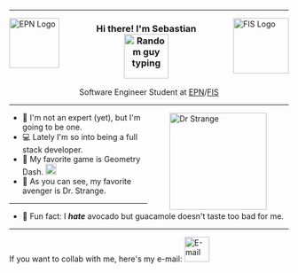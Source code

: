 <hr>

<img align="left" width="90px" alt="EPN Logo" src="https://upload.wikimedia.org/wikipedia/commons/8/8c/Escudo_de_la_Escuela_Polit%C3%A9cnica_Nacional.png"/>

<img align="right" width="100px" alt="FIS Logo" src="https://fis.epn.edu.ec/images/logo-FIS-sin-fondo.png"/>

<h3 align= "center">
  Hi there! I'm Sebastian
  <br>
  <img height="80px" alt="Random guy typing" src="https://media.baamboozle.com/uploads/images/524352/1654869338_333541_gif-url.gif" >
</h3>

<p align="center">
    Software Engineer Student at <a href = "https://www.epn.edu.ec/">EPN</a>/<a href = "https://fis.epn.edu.ec/index.php/es/">FIS</a>
</p>

<hr>

<img align="right" height="175px" style="margin-right:40px; margin-left:40px" alt="Dr Strange" src="https://lh3.googleusercontent.com/hDWuR5LksjYRcNQOnZR7lp4gubL-Qh6460BiVsU_5nJVguDeT_2vHSYOqvpbrgyMwUdLso4bi3KRPxYDI03E2uLnbm2DVdAvtkSkQtc=w600"/>

-   👤 I'm not an expert (yet), but I'm going to be one.
-   💻 Lately I'm so into  being a full stack developer.
-   👾 My favorite game is Geometry Dash.  <img width="20px" src="https://cdn2.steamgriddb.com/file/sgdb-cdn/icon_thumb/31073475fc4fe0f27c6b876472f0888e.png" alt="GD"/>
-   🏯 As you can see, my favorite avenger is Dr. Strange.

<hr>

-   🎃 Fun fact: I ***hate*** avocado but guacamole doesn't taste too bad for me.

<hr>

If you want to collab with me, here's my e-mail: <a href="mailto:alejandrosj159@hotmail.com"><img width="45px" src="https://logos-world.net/wp-content/uploads/2021/02/Outlook-Symbol.png" alt="E-mail"/></a>
